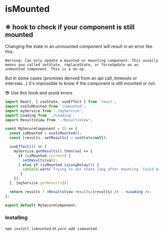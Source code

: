 # isMounted

## ⚛ hook to check if your component is still mounted

Changing the state in an unmounted component will result in an error like this:

```
Warning: Can only update a mounted or mounting component. This usually means you called setState, replaceState, or forceUpdate on an unmounted component. This is a no-op.
```

But in some cases (promises derived from an api call, timeouts or intervals...) it's impossible to know if the component is still mounted or not.

😎 Use this hook and avoid errors

```jsx
import React, { useState, useEffect } from 'react';
import useIsMounted from 'ismounted';
import myService from './myService';
import Loading from './Loading';
import ResultsView from './ResultsView';

const MySecureComponent = () => {
  const isMounted = useIsMounted();
  const [results, setResults] = useState(null);

  useEffect(() => {
    myService.getResults().then(val => {
      if (isMounted.current) {
        setResults(val);
      } else if (isMounted.isLongDelay()) { 
        console.warn('Trying to set state long after mounting. Could be a memory leak.');  
       }
    });
  }, [myService.getResults]);

  return results ? <ResultsView results={results} /> : <Loading />;
};

export default MySecureComponent;
```

### Installing

`npm install ismounted` or `yarn add ismounted`
